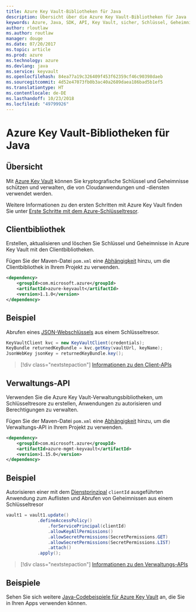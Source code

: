 ```yaml
---
title: Azure Key Vault-Bibliotheken für Java
description: Übersicht über die Azure Key Vault-Bibliotheken für Java
keywords: Azure, Java, SDK, API, Key Vault, sicher, Schlüssel, Geheimnisse, Tresor
author: rloutlaw
ms.author: routlaw
manager: douge
ms.date: 07/20/2017
ms.topic: article
ms.prod: azure
ms.technology: azure
ms.devlang: java
ms.service: keyvault
ms.openlocfilehash: 84ea77a19c326409f453f62359cf46c90398daeb
ms.sourcegitcommit: 4d52e47073fb0b3ac40a2689daea186bad5b1ef5
ms.translationtype: HT
ms.contentlocale: de-DE
ms.lasthandoff: 10/23/2018
ms.locfileid: "49799926"
---
```

# <a name="azure-key-vault-libraries-for-java"></a>Azure Key Vault-Bibliotheken für Java

## <a name="overview"></a>Übersicht

Mit [Azure Key Vault](/azure/key-vault/) können Sie kryptografische Schlüssel und Geheimnisse schützen und verwalten, die von Cloudanwendungen und -diensten verwendet werden.

Weitere Informationen zu den ersten Schritten mit Azure Key Vault finden Sie unter [Erste Schritte mit dem Azure-Schlüsseltresor](/azure/key-vault/key-vault-get-started).

## <a name="client-library"></a>Clientbibliothek

Erstellen, aktualisieren und löschen Sie Schlüssel und Geheimnisse in Azure Key Vault mit den Clientbibliotheken.

Fügen Sie der Maven-Datei `pom.xml` eine [Abhängigkeit](https://maven.apache.org/guides/getting-started/index.html#How_do_I_use_external_dependencies) hinzu, um die Clientbibliothek in Ihrem Projekt zu verwenden.  

```XML
<dependency>
    <groupId>com.microsoft.azure</groupId>
    <artifactId>azure-keyvault</artifactId>
    <version>1.1.0</version>
</dependency>
```   

## <a name="example"></a>Beispiel

Abrufen eines [JSON-Webschlüssels](https://tools.ietf.org/html/draft-ietf-jose-json-web-key-18) aus einem Schlüsseltresor.

```java
KeyVaultClient kvc = new KeyVaultClient(credentials);
KeyBundle returnedKeyBundle = kvc.getKey(vaultUrl, keyName);
JsonWebKey jsonKey = returnedKeyBundle.key();
```

> [!div class="nextstepaction"]
> [Informationen zu den Client-APIs](/java/api/overview/azure/keyvault/client)


## <a name="management-api"></a>Verwaltungs-API

Verwenden Sie die Azure Key Vault-Verwaltungsbibliotheken, um Schlüsseltresore zu erstellen, Anwendungen zu autorisieren und Berechtigungen zu verwalten. 

Fügen Sie der Maven-Datei `pom.xml` eine [Abhängigkeit](https://maven.apache.org/guides/getting-started/index.html#How_do_I_use_external_dependencies) hinzu, um die Verwaltungs-API in Ihrem Projekt zu verwenden.  

```XML
<dependency>
    <groupId>com.microsoft.azure</groupId>
    <artifactId>azure-mgmt-keyvault</artifactId>
    <version>1.15.0</version>
</dependency>
```

## <a name="example"></a>Beispiel

Autorisieren einer mit dem [Dienstprinzipal](/azure/azure-resource-manager/resource-group-create-service-principal-portal) `clientId` ausgeführten Anwendung zum Auflisten und Abrufen von Geheimnissen aus einem Schlüsseltresor 

```java
vault1 = vault1.update()
            .defineAccessPolicy()
                .forServicePrincipal(clientId)
                .allowKeyAllPermissions()
                .allowSecretPermissions(SecretPermissions.GET)
                .allowSecretPermissions(SecretPermissions.LIST)
                .attach()
            .apply();
```

> [!div class="nextstepaction"]
> [Informationen zu den Verwaltungs-APIs](/java/api/overview/azure/keyvault/management)


## <a name="samples"></a>Beispiele

Sehen Sie sich weitere [Java-Codebeispiele für Azure Key Vault](https://azure.microsoft.com/resources/samples/?platform=java&term=key+vault) an, die Sie in Ihren Apps verwenden können.
